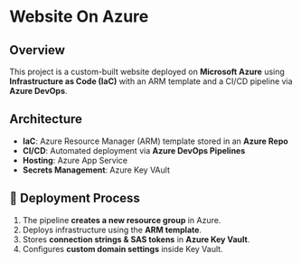 # Website On Azure

## Overview
This project is a custom-built website deployed on **Microsoft Azure** using **Infrastructure as Code (IaC)** with an ARM template and a CI/CD pipeline via **Azure DevOps**.

## Architecture
- **IaC**: Azure Resource Manager (ARM) template stored in an **Azure Repo**  
- **CI/CD**: Automated deployment via **Azure DevOps Pipelines**  
- **Hosting**: Azure App Service
- **Secrets Management**: Azure Key VAult

## 🚀 Deployment Process
1. The pipeline **creates a new resource group** in Azure.
2. Deploys infrastructure using the **ARM template**.
3. Stores **connection strings & SAS tokens** in **Azure Key Vault**.
4. Configures **custom domain settings** inside Key Vault.
